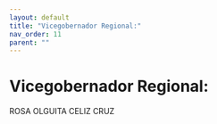 ```yaml
---
layout: default
title: "Vicegobernador Regional:"
nav_order: 11
parent: ""
---
```


# Vicegobernador Regional:

ROSA OLGUITA CELIZ CRUZ
